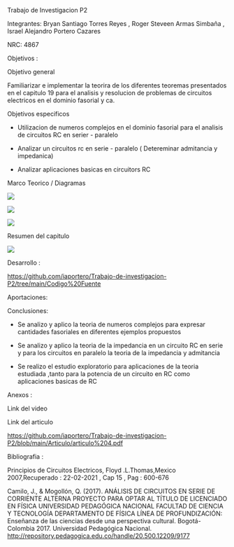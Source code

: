 Trabajo de  Investigacion P2

Integrantes: Bryan Santiago Torres Reyes , Roger Steveen Armas Simbaña , Israel Alejandro Portero Cazares

NRC: 4867

Objetivos :

Objetivo general

Familiarizar e implementar la teorira de los diferentes teoremas presentados en el capitulo 19 para el analisis y resolucion de problemas de circuitos electricos en el dominio fasorial y ca.

Objetivos especificos

*  Utilizacion de numeros complejos en el dominio fasorial para el analisis de circuitos RC en serier - paralelo

* Analizar un circuitos rc en serie - paralelo  ( Detereminar admitancia y impedanica)

* Analizar aplicaciones basicas en circuitors RC

Marco Teorico / Diagramas

![](https://github.com/iaportero/Trabajo-de-investigacion-P2/blob/main/Imagenes/im%201.png)


![](https://github.com/iaportero/Trabajo-de-investigacion-P2/blob/main/Imagenes/im%202.png)


![](https://github.com/iaportero/Trabajo-de-investigacion-P2/blob/main/Imagenes/im%203.png)

Resumen  del capitulo 

![](https://github.com/iaportero/Trabajo-de-investigacion-P2/blob/main/Imagenes/im%204.png)



Desarrollo :

https://github.com/iaportero/Trabajo-de-investigacion-P2/tree/main/Codigo%20Fuente


Aportaciones:



Conclusiones:

*  Se analizo y aplico la teoria de numeros complejos  para expresar cantidades fasoriales en diferentes ejemplos propuestos

*  Se analizo y aplico la teoria de la impedancia en un circuito RC en serie  y para los circuitos en paralelo la  teoria de la impedancia y admitancia

*  Se realizo el estudio exploratorio para aplicaciones  de la teoria estudiada ,tanto para la potencia de un circuito en RC como aplicaciones basicas de RC


Anexos :


Link del video


Link del articulo

https://github.com/iaportero/Trabajo-de-investigacion-P2/blob/main/Articulo/articulo%204.pdf

Bibliografia :

Principios de Circuitos Electricos, Floyd .L.Thomas,Mexico 2007,Recuperado : 22-02-2021 ,  Cap 15 ,  Pag : 600-676


Camilo, J., & Mogollón, Q. (2017). ANÁLISIS DE CIRCUITOS EN SERIE DE CORRIENTE ALTERNA PROYECTO PARA OPTAR AL TÍTULO DE LICENCIADO EN FÍSICA UNIVERSIDAD PEDAGÓGICA NACIONAL FACULTAD DE CIENCIA Y TECNOLOGÍA DEPARTAMENTO DE FÍSICA LÍNEA DE PROFUNDIZACIÓN: Enseñanza de las ciencias desde una perspectiva cultural. Bogotá-Colombia 2017. Universidad Pedagógica Nacional. http://repository.pedagogica.edu.co/handle/20.500.12209/9177








